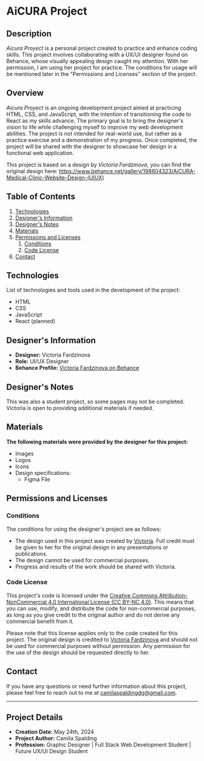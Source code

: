 # AiCURA Project

## Description
*Aicura Proyect* is a personal project created to practice and enhance coding skills. This project involves collaborating with a UX/UI designer found on Behance, whose visually appealing design caught my attention. With her permission, I am using her project for practice. The conditions for usage will be mentioned later in the "Permissions and Licenses" section of the project.

## Overview
*Aicura Proyect* is an ongoing development project aimed at practicing HTML, CSS, and JavaScript, with the intention of transitioning the code to React as my skills advance. The primary goal is to bring the designer's vision to life while challenging myself to improve my web development abilities. The project is not intended for real-world use, but rather as a practice exercise and a demonstration of my progress. Once completed, the project will be shared with the designer to showcase her design in a functional web application.

This project is based on a design by *Victoria Fardzinova*, you can find the original design here: https://www.behance.net/gallery/198604323/AiCURA-Medical-Clinic-Website-Design-(UIUX)

## Table of Contents

1. [Technologies](#technologies)
2. [Designer's Information](#designers-information)
3. [Designer's Notes](#designers-notes)
4. [Materials](#materials)
5. [Permissions and Licenses](#permissions-and-licenses)
    1. [Conditions](#conditions)
    2. [Code License](#code-license)
6. [Contact](#contact)

## Technologies
List of technologies and tools used in the development of the project:

- HTML
- CSS
- JavaScript
- React (planned)

## Designer's Information
- **Designer:** Victoria Fardzinova
- **Role:** UI/UX Designer
- **Behance Profile:** [Victoria Fardzinova on Behance](https://www.behance.net/victoria_fardzinova)

## Designer's Notes
This was also a student project, so some pages may not be completed. Victoria is open to providing additional materials if needed.

## Materials
**The following materials were provided by the designer for this project:**
- Images
- Logos
- Icons
- Design specifications:
    - Figma File

## Permissions and Licenses

### Conditions
The conditions for using the designer's project are as follows:

- The design used in this project was created by [Victoria](#designer-information). Full credit must be given to her for the original design in any presentations or publications.
- The design cannot be used for commercial purposes.
- Progress and results of the work should be shared with Victoria.

### Code License

This project's code is licensed under the [Creative Commons Attribution-NonCommercial 4.0 International License (CC BY-NC 4.0)](https://creativecommons.org/licenses/by-nc/4.0/). This means that you can use, modify, and distribute the code for non-commercial purposes, as long as you give credit to the original author and do not derive any commercial benefit from it.

Please note that this license applies only to the code created for this project. The original design is credited to [Victoria Fardzinova](#designers-information) and should not be used for commercial purposes without permission. Any permission for the use of the design should be requested directly to her.

## Contact
If you have any questions or need further information about this project, please feel free to reach out to me at camilaspaldingdg@gmail.com.

---

## Project Details

- **Creation Date:** May 24th, 2024
- **Project Author:** Camila Spalding
- **Profession:** Graphic Designer | Full Stack Web Development Student | Future UX/UI Design Student
